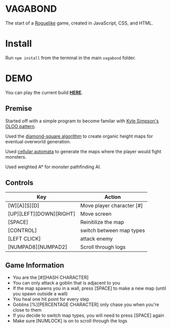 VAGABOND
========
The start of a [Roguelike](https://en.wikipedia.org/wiki/Roguelike) game, created in JavaScript, CSS, and HTML.

Install
=======
Run `npm install` from the terminal in the main `vagabond` folder.

DEMO
====
You can play the current build **[HERE](http://marvinkassabian.github.io/vagabond/game.html)**.

Premise
-------
Started off with a simple program to become familar with [Kyle Simpson's OLOO pattern](https://davidwalsh.name/javascript-objects-deconstruction).

Used the [diamond-square algorithm](https://en.wikipedia.org/wiki/Diamond-square_algorithm) to create organic height maps for eventual overworld generation.

Used [cellular automata](http://www.roguebasin.com/index.php?title=Cellular_Automata_Method_for_Generating_Random_Cave-Like_Levels) to generate the maps where the player would fight monsters.

Used weighted A* for monster pathfinding AI.

Controls
--------
Key | Action
--- | ------
[W][A][S][D] | Move player character [#]
[UP][LEFT][DOWN][RIGHT] | Move screen
[SPACE] | Reinitilize the map
[CONTROL] | switch between map types
[LEFT CLICK] | attack enemy
[NUMPAD8][NUMPAD2] | Scroll through logs

Game Information
----------------
+ You are the [#][HASH CHARACTER]
+ You can only attack a goblin that is adjacent to you
+ If the map spawns you in a wall, press [SPACE] to make a new map (until you spawn outside a wall)
+ You heal one hit point for every step
+ Goblins [%][PERCENTAGE CHARACTER] only chase you when you're close to them
+ If you decide to switch map types, you will need to press [SPACE] again
+ Make sure [NUMLOCK] is on to scroll through the logs
